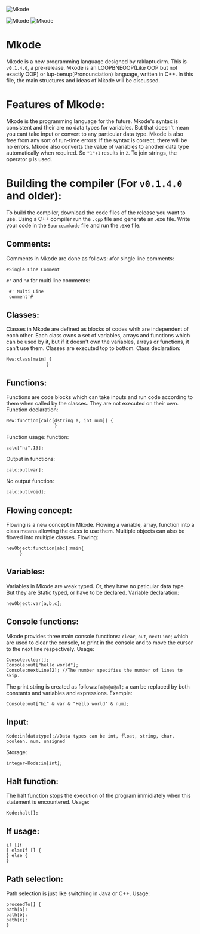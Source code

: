 ![Mkode](https://github.com/raklaptudirm/Mkode_compiler/blob/master/Mkode_icon.png)

![Mkode]( https://github.com/raklaptudirm/Mkode_compiler/blob/master/68747470733a2f2f7472617669732d63692e6f72672f6477796c2f657374612e7376673f6272616e63683d6d6173746572.svg )      ![Mkode](https://github.com/raklaptudirm/Mkode_compiler/blob/master/hi.svg)
# Mkode
Mkode is a new programming language designed by raklaptudirm. 
This is `v0.1.4.0`, a pre-release.
Mkode is an LOOPBNEOOP(Like OOP but not exactly OOP) or lup-benup(Pronounciation) language, written in C++.
In this file, the main structures and ideas of Mkode will be discussed.
# Features of Mkode:
Mkode is the programming language for the future. Mkode's syntax is consistent and their are no data types for variables. But that doesn't mean you cant take input or convert to any particular data type. Mkode is also free from any sort of run-time errors: If the syntax is correct, there will be no errors.
Mkode also converts the value of variables to another data type automatically when required. So `"1"+1` results in `2`. To join strings, the operator `@` is used.
# Building the compiler (For `v0.1.4.0` and older):
To build the compiler, download the code files of the release you want to use. Using a C++ compiler run the `.cpp` file and generate an .exe file. Write your code in the `Source.mkode` file and run the .exe file.
## Comments:
Comments in Mkode are done as follows:
`#`for single line comments:

    #Single Line Comment
 `#'` and `'#` for multi line comments:
 
     #' Multi Line
     comment'#


## Classes:
Classes in Mkode are defined as blocks of codes whih are independent of each other. Each class owns a set of variables, arrays and functions which can be used by it, but if it doesn't own the variables, arrays or functions, it can't use them. Classes are executed top to bottom.
Class declaration: 

    New:class[main] {
                   }

## Functions:
Functions are code blocks which can take inputs and run code according to them when called by the classes. They are not executed on their own.
Function declaration:

    New:function[calc[dstring a, int num]] {
                      }
Function usage: function:

    calc["hi",13];
    
Output in functions: 

    calc:out[var];
No output function: 

    calc:out[void];

## Flowing concept:
Flowing is a new concept in Mkode. Flowing a variable, array, function into a class means allowing the class to use them. Multiple objects can also be flowed into multiple classes.
Flowing: 

    newObject:function[abc]:main{
         }

## Variables:
Variables in Mkode are weak typed. Or, they have no paticular data type. But they are Static typed, or have to be declared.
Variable declaration: 

    newObject:var[a,b,c];

## Console functions:
Mkode provides three main console functions: `clear`, `out`, `nextLine`; which are used to clear the console, to print in the console and to move the cursor to the next line respectively.
Usage: 

    Console:clear[];
    Console:out["hello world"];
    Console:nextLine[2]; //The number specifies the number of lines to skip.
The print string is created as follows:`[a@a@a@a];`
`a` can be replaced by both constants and variables and expressions.
Example: 

    Console:out["hi" & var & "Hello world" & num];

## Input:
    Kode:in[datatype];//Data types can be int, float, string, char, boolean, num, unsigned
Storage: 

    integer=Kode:in[int];

## Halt function:
The halt function stops the execution of the program immidiately when this statement is encountered.
Usage: 

    Kode:halt[];

## If usage:

    if []{
    } elseIf [] {
    } else {
    }

## Path selection:
Path selection is just like switching in Java or C++.
Usage: 

    proceedTo[] {
    path[a]:
    path[b]:
    path[c]:
    }
